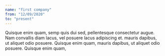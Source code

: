 ```yaml
---
name: "first company"
from: "12/09/2020"
to: "present"
---
```

Quisque enim quam, semp quis dui sed, pellentesque consectetur
augue. Nam convallis diam lacus, vel posuere lacus adipiscing
et. mauris dapibus, ut aliquet odio posuere. Quisque enim
quam, mauris dapibus, ut aliquet odio posuere. Quisque enim
quam,
